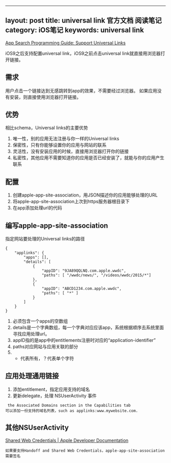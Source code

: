 
---
layout: post
title: universal link 官方文档 阅读笔记
category: iOS笔记
keywords: universal link
---

[App Search Programming Guide: Support Universal Links](https://developer.apple.com/library/content/documentation/General/Conceptual/AppSearch/UniversalLinks.html)

iOS9之后支持配置universal link，iOS9之前点击universal link就直接用浏览器打开链接。

## 需求

用户点击一个链接达到无感跳转到app的效果，不需要经过浏览器。
如果应用没有安装，则直接使用浏览器打开链接。

## 优势

相比schema，Universal links的主要优势
1. 唯一性，别的应用无法注册与你一样的Universal links
2. 保密性，只有你能够设置你的应用与网站的联系
3. 灵活性，没有安装应用的时候，直接用浏览器打开你的链接
4. 私密性，其他应用不需要知道你的应用是否已经安装了，就能与你的应用产生联系

## 配置

1. 创建apple-app-site-association，用JSON描述你的应用能够处理的URL
2. 将apple-app-site-association上次到https服务器根目录下
3. 在app添加处理url的代码



## 编写apple-app-site-association

指定网站要处理的Universal links的路径
```
{
    "applinks": {
        "apps": [],
        "details": [
            {
                "appID": "9JA89QQLNQ.com.apple.wwdc",
                "paths": [ "/wwdc/news/", "/videos/wwdc/2015/*"]
            },
            {
                "appID": "ABCD1234.com.apple.wwdc",
                "paths": [ "*" ]
            }
        ]
    }
}
```

1. 必须包含一个apps的空数组
2. details是一个字典数组，每一个字典对应应该app，系统根据顺序去系统里面寻找应用处理url。
3. appID指的是app中的entitlements注册时对应的“application-identifier”
4. paths对应网站与应用关联的部分
5.  * 代表所有，？代表单个字符

## 应用处理通用链接

1. 添加entitlement，指定应用支持的域名
2. 更新delegate，处理 NSUserActivity 事件
```
 the Associated Domains section in the Capabilities tab
可以添加一份支持的域名列表，such as applinks:www.mywebsite.com.
```

## 其他NSUserActivity

[Shared Web Credentials | Apple Developer Documentation](https://developer.apple.com/documentation/security/shared_web_credentials)
```
如果要支持Handoff and Shared Web Credentials，apple-app-site-association需要签名
```
